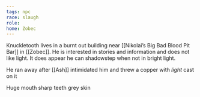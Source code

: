 ```yaml
---
tags: npc
race: slaugh
role: 
home: Zobec
---
```


Knuckletooth lives in a burnt out building near [[Nikolai’s Big Bad Blood Pit Bar]] in [[Zobec]]. He is interested in stories and information and does not like light. It does appear he can shadowstep when not in bright light.

He ran away after [[Ash]] intimidated him and threw a copper with _light_ cast on it

Huge mouth
sharp teeth
grey skin